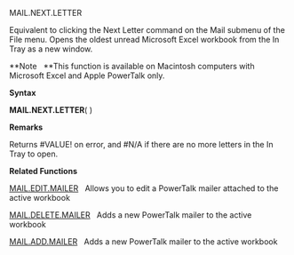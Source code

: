 MAIL.NEXT.LETTER

Equivalent to clicking the Next Letter command on the Mail submenu of
the File menu. Opens the oldest unread Microsoft Excel workbook from the
In Tray as a new window.

**Note   **This function is available on Macintosh computers with
Microsoft Excel and Apple PowerTalk only.

**Syntax**

**MAIL.NEXT.LETTER**( )

**Remarks**

Returns \#VALUE\! on error, and \#N/A if there are no more letters in
the In Tray to open.

**Related Functions**

[MAIL.EDIT.MAILER](MAIL.EDIT.MAILER.md)   Allows you to edit a PowerTalk mailer attached to the
active workbook

[MAIL.DELETE.MAILER](MAIL.DELETE.MAILER.md)   Adds a new PowerTalk mailer to the active workbook

[MAIL.ADD.MAILER](MAIL.ADD.MAILER.md)   Adds a new PowerTalk mailer to the active workbook


